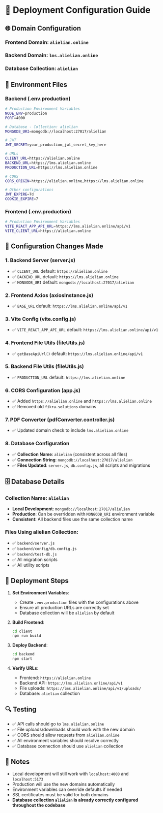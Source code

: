 # 🚀 Deployment Configuration Guide

## 🌐 Domain Configuration

### **Frontend Domain**: `alielian.online`
### **Backend Domain**: `lms.alielian.online`
### **Database Collection**: `alielian`

## 📁 Environment Files

### Backend (.env.production)
```bash
# Production Environment Variables
NODE_ENV=production
PORT=4000

# Database - Collection: alielian
MONGODB_URI=mongodb://localhost:27017/alielian

# JWT
JWT_SECRET=your_production_jwt_secret_key_here

# URLs
CLIENT_URL=https://alielian.online
BACKEND_URL=https://lms.alielian.online
PRODUCTION_URL=https://lms.alielian.online

# CORS
CORS_ORIGIN=https://alielian.online,https://lms.alielian.online

# Other configurations
JWT_EXPIRE=7d
COOKIE_EXPIRE=7
```

### Frontend (.env.production)
```bash
# Production Environment Variables
VITE_REACT_APP_API_URL=https://lms.alielian.online/api/v1
VITE_CLIENT_URL=https://alielian.online
```

## 🔧 Configuration Changes Made

### 1. Backend Server (server.js)
- ✅ `CLIENT_URL` default: `https://alielian.online`
- ✅ `BACKEND_URL` default: `https://lms.alielian.online`
- ✅ `MONGODB_URI` default: `mongodb://localhost:27017/alielian`

### 2. Frontend Axios (axiosInstance.js)
- ✅ `BASE_URL` default: `https://lms.alielian.online/api/v1`

### 3. Vite Config (vite.config.js)
- ✅ `VITE_REACT_APP_API_URL` default: `https://lms.alielian.online/api/v1`

### 4. Frontend File Utils (fileUtils.js)
- ✅ `getBaseApiUrl()` default: `https://lms.alielian.online/api/v1`

### 5. Backend File Utils (fileUtils.js)
- ✅ `PRODUCTION_URL` default: `https://lms.alielian.online`

### 6. CORS Configuration (app.js)
- ✅ Added `https://alielian.online` and `https://lms.alielian.online`
- ✅ Removed old `fikra.solutions` domains

### 7. PDF Converter (pdfConverter.controller.js)
- ✅ Updated domain check to include `lms.alielian.online`

### 8. Database Configuration
- ✅ **Collection Name**: `alielian` (consistent across all files)
- ✅ **Connection String**: `mongodb://localhost:27017/alielian`
- ✅ **Files Updated**: `server.js`, `db.config.js`, all scripts and migrations

## 🗄️ Database Details

### **Collection Name**: `alielian`
- **Local Development**: `mongodb://localhost:27017/alielian`
- **Production**: Can be overridden with `MONGODB_URI` environment variable
- **Consistent**: All backend files use the same collection name

### **Files Using alielian Collection**:
- ✅ `backend/server.js`
- ✅ `backend/config/db.config.js`
- ✅ `backend/test-db.js`
- ✅ All migration scripts
- ✅ All utility scripts

## 🚀 Deployment Steps

1. **Set Environment Variables**:
   - Create `.env.production` files with the configurations above
   - Ensure all production URLs are correctly set
   - Database collection will be `alielian` by default

2. **Build Frontend**:
   ```bash
   cd client
   npm run build
   ```

3. **Deploy Backend**:
   ```bash
   cd backend
   npm start
   ```

4. **Verify URLs**:
   - Frontend: `https://alielian.online`
   - Backend API: `https://lms.alielian.online/api/v1`
   - File uploads: `https://lms.alielian.online/api/v1/uploads/`
   - Database: `alielian` collection

## 🔍 Testing

- ✅ API calls should go to `lms.alielian.online`
- ✅ File uploads/downloads should work with the new domain
- ✅ CORS should allow requests from `alielian.online`
- ✅ All environment variables should resolve correctly
- ✅ Database connection should use `alielian` collection

## 📝 Notes

- Local development will still work with `localhost:4000` and `localhost:5173`
- Production will use the new domains automatically
- Environment variables can override defaults if needed
- SSL certificates must be valid for both domains
- **Database collection `alielian` is already correctly configured throughout the codebase**
